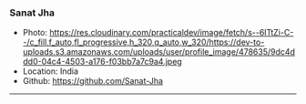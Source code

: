 ### Sanat Jha
- Photo: https://res.cloudinary.com/practicaldev/image/fetch/s--6ITtZi-C--/c_fill,f_auto,fl_progressive,h_320,q_auto,w_320/https://dev-to-uploads.s3.amazonaws.com/uploads/user/profile_image/478635/9dc4ddd0-04c4-4503-a176-f03bb7a7c9a4.jpeg
- Location: India
- Github: https://github.com/Sanat-Jha
***
